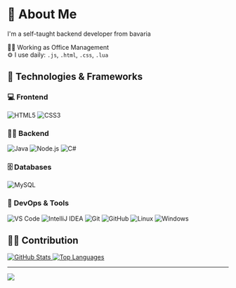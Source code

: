 # :rocket: About Me
I'm a self-taught backend developer from bavaria

:man_technologist: Working as Office Management<br>:gear: I use daily: ``.js``, ``.html``, ``.css``, ``.lua``

## 🔧 Technologies & Frameworks

### 💻 **Frontend**

<div>
  <img src="https://img.shields.io/badge/HTML5-E34F26?style=flat-square&logo=html5&logoColor=white" alt="HTML5">
  <img src="https://img.shields.io/badge/CSS3-1572B6?style=flat-square&logo=css3&logoColor=white" alt="CSS3">
</div>

### 🧑‍💻 **Backend**

<div>
  <img src="https://img.shields.io/badge/Java-007396?style=flat-square&logo=java&logoColor=white" alt="Java">
  <img src="https://img.shields.io/badge/Node.js-339933?style=flat-square&logo=node.js&logoColor=white" alt="Node.js">
  <img src="https://img.shields.io/badge/C%23-239120?style=flat-square&logo=c-sharp&logoColor=white" alt="C#">
</div>

### 🗄️ **Databases**

<div>
  <img src="https://img.shields.io/badge/MySQL-4479A1?style=flat-square&logo=mysql&logoColor=white" alt="MySQL">
</div>

### 🔧 **DevOps & Tools**

<div>
  <img src="https://img.shields.io/badge/VS%20Code-007ACC?style=flat-square&logo=visual-studio-code&logoColor=white" alt="VS Code">
  <img src="https://img.shields.io/badge/IntelliJ%20IDEA-000000?style=flat-square&logo=intellij-idea&logoColor=white" alt="IntelliJ IDEA">
  <img src="https://img.shields.io/badge/Git-F05032?style=flat-square&logo=git&logoColor=white" alt="Git">
  <img src="https://img.shields.io/badge/GitHub-181717?style=flat-square&logo=github&logoColor=white" alt="GitHub">
  <img src="https://img.shields.io/badge/Linux-FCC624?style=flat-square&logo=linux&logoColor=black" alt="Linux">
  <img src="https://img.shields.io/badge/Windows-0078D6?style=flat-square&logo=windows&logoColor=white" alt="Windows">
</div>

## 🧑‍💻 Contribution

<a href="https://github.com/virexpy/virexp">
  <img src="https://github-readme-stats.vercel.app/api?username=oxince&show_icons=true&count_private=true&hide_title=true&hide=prs&theme=radical&hide_border=true" alt="GitHub Stats">
</a>
<a href="https://github.com/virexpy/virexp">
  <img src="https://github-readme-stats.vercel.app/api/top-langs/?username=oxince&layout=compact&theme=radical&hide_border=true" alt="Top Languages">
</a>


---
[![](https://visitcount.itsvg.in/api?id=ardaxyz&icon=0&color=0)](https://visitcount.itsvg.in)
